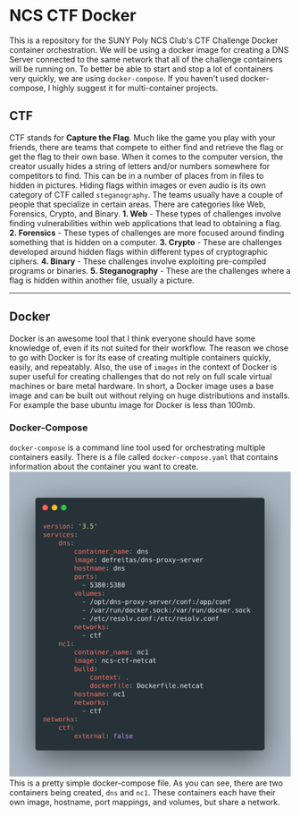 # NCS CTF Docker

This is a repository for the SUNY Poly NCS Club's CTF Challenge Docker container orchestration. We will be using a docker image for creating a DNS Server connected to the same network that all of the challenge containers will be running on. To better be able to start and stop a lot of containers very quickly, we are using `docker-compose`. If you haven't used docker-compose, I highly suggest it for multi-container projects.

## CTF

CTF stands for **Capture the Flag**. Much like the game you play with your friends, there are teams that compete to either find and retrieve the flag or get the flag to their own base. When it comes to the computer version, the creator usually hides a string of letters and/or numbers somewhere for competitors to find. This can be in a number of places from in files to hidden in pictures. Hiding flags within images or even audio is its own category of CTF called `steganography`. The teams usually have a couple of people that specialize in certain areas. There are categories like Web, Forensics, Crypto, and Binary.
**1. Web** - These types of challenges involve finding vulnerabilities within web applications that lead to obtaining a flag.
**2. Forensics** - These types of challenges are more focused around finding something that is hidden on a computer.
**3. Crypto** - These are challenges developed around hidden flags within different types of cryptographic ciphers.
**4. Binary** - These challenges involve exploiting pre-compiled programs or binaries.
**5. Steganography** - These are the challenges where a flag is hidden within another file, usually a picture.

---

## Docker

Docker is an awesome tool that I think everyone should have some knowledge of, even if its not suited for their workflow. The reason we chose to go with Docker is for its ease of creating multiple containers quickly, easily, and repeatably. Also, the use of `images` in the context of Docker is super useful for creating challenges that do not rely on full scale virtual machines or bare metal hardware. In short, a Docker image uses a base image and can be built out without relying on huge distributions and installs. For example the base ubuntu image for Docker is less than 100mb.

### Docker-Compose

`docker-compose` is a command line tool used for orchestrating multiple containers easily. There is a file called `docker-compose.yaml` that contains information about the container you want to create. ![docker-compose.yaml](carbon.png) This is a pretty simple docker-compose file. As you can see, there are two containers being created, `dns` and `nc1`. These containers each have their own image, hostname, port mappings, and volumes, but share a network.
